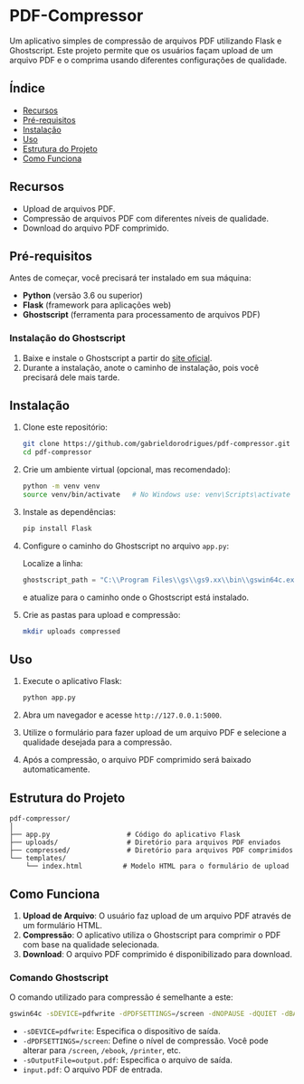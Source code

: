 # PDF-Compressor

Um aplicativo simples de compressão de arquivos PDF utilizando Flask e Ghostscript. Este projeto permite que os usuários façam upload de um arquivo PDF e o comprima usando diferentes configurações de qualidade.

## Índice

- [Recursos](#recursos)
- [Pré-requisitos](#pré-requisitos)
- [Instalação](#instalação)
- [Uso](#uso)
- [Estrutura do Projeto](#estrutura-do-projeto)
- [Como Funciona](#como-funciona)

## Recursos

- Upload de arquivos PDF.
- Compressão de arquivos PDF com diferentes níveis de qualidade.
- Download do arquivo PDF comprimido.

## Pré-requisitos

Antes de começar, você precisará ter instalado em sua máquina:

- **Python** (versão 3.6 ou superior)
- **Flask** (framework para aplicações web)
- **Ghostscript** (ferramenta para processamento de arquivos PDF)

### Instalação do Ghostscript

1. Baixe e instale o Ghostscript a partir do [site oficial](https://www.ghostscript.com/download/gsdnld.html).
2. Durante a instalação, anote o caminho de instalação, pois você precisará dele mais tarde.

## Instalação

1. Clone este repositório:

   ```bash
   git clone https://github.com/gabrieldorodrigues/pdf-compressor.git
   cd pdf-compressor
   ```

2. Crie um ambiente virtual (opcional, mas recomendado):

   ```bash
   python -m venv venv
   source venv/bin/activate   # No Windows use: venv\Scripts\activate
   ```

3. Instale as dependências:

   ```bash
   pip install Flask
   ```

4. Configure o caminho do Ghostscript no arquivo `app.py`:

   Localize a linha:
   ```python
   ghostscript_path = "C:\\Program Files\\gs\\gs9.xx\\bin\\gswin64c.exe"
   ```
   e atualize para o caminho onde o Ghostscript está instalado.

5. Crie as pastas para upload e compressão:

   ```bash
   mkdir uploads compressed
   ```

## Uso

1. Execute o aplicativo Flask:

   ```bash
   python app.py
   ```

2. Abra um navegador e acesse `http://127.0.0.1:5000`.

3. Utilize o formulário para fazer upload de um arquivo PDF e selecione a qualidade desejada para a compressão.

4. Após a compressão, o arquivo PDF comprimido será baixado automaticamente.

## Estrutura do Projeto

```
pdf-compressor/
│
├── app.py                   # Código do aplicativo Flask
├── uploads/                 # Diretório para arquivos PDF enviados
├── compressed/              # Diretório para arquivos PDF comprimidos
└── templates/
    └── index.html          # Modelo HTML para o formulário de upload
```

## Como Funciona

1. **Upload de Arquivo**: O usuário faz upload de um arquivo PDF através de um formulário HTML.
2. **Compressão**: O aplicativo utiliza o Ghostscript para comprimir o PDF com base na qualidade selecionada.
3. **Download**: O arquivo PDF comprimido é disponibilizado para download.

### Comando Ghostscript

O comando utilizado para compressão é semelhante a este:

```bash
gswin64c -sDEVICE=pdfwrite -dPDFSETTINGS=/screen -dNOPAUSE -dQUIET -dBATCH -sOutputFile=output.pdf input.pdf
```

- `-sDEVICE=pdfwrite`: Especifica o dispositivo de saída.
- `-dPDFSETTINGS=/screen`: Define o nível de compressão. Você pode alterar para `/screen`, `/ebook`, `/printer`, etc.
- `-sOutputFile=output.pdf`: Especifica o arquivo de saída.
- `input.pdf`: O arquivo PDF de entrada.